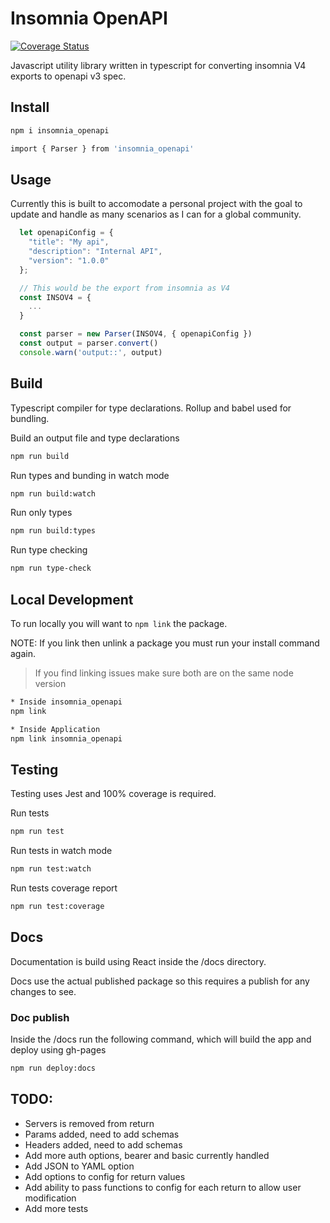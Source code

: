 # Insomnia OpenAPI
[![Coverage Status](https://coveralls.io/repos/github/xjdesigns/insomnia_openapi/badge.svg?branch=master)](https://coveralls.io/github/xjdesigns/insomnia_openapi?branch=master)

Javascript utility library written in typescript for converting insomnia V4 exports to openapi v3 spec.

## Install
```bash
npm i insomnia_openapi
```

```bash
import { Parser } from 'insomnia_openapi'
```

## Usage

Currently this is built to accomodate a personal project with the goal to update
and handle as many scenarios as I can for a global community.

```javascript
  let openapiConfig = {
    "title": "My api",
    "description": "Internal API",
    "version": "1.0.0"
  };

  // This would be the export from insomnia as V4
  const INSOV4 = {
    ...
  }

  const parser = new Parser(INSOV4, { openapiConfig })
  const output = parser.convert()
  console.warn('output::', output)
```

## Build
Typescript compiler for type declarations. Rollup and babel used for bundling.

Build an output file and type declarations
```bash
npm run build
```

Run types and bunding in watch mode
```bash
npm run build:watch
```

Run only types
```bash
npm run build:types
```

Run type checking
```bash
npm run type-check
```

## Local Development
To run locally you will want to `npm link` the package.

NOTE: If you link then unlink a package you must run your install command again.

> If you find linking issues make sure both are on the same node version

```bash
* Inside insomnia_openapi
npm link
```

```bash
* Inside Application
npm link insomnia_openapi
```

## Testing
Testing uses Jest and 100% coverage is required.

Run tests
```bash
npm run test
```

Run tests in watch mode
```bash
npm run test:watch
```

Run tests coverage report
```bash
npm run test:coverage
```

## Docs
Documentation is build using React inside the /docs directory.

Docs use the actual published package so this requires a publish for any changes to see.

### Doc publish
Inside the /docs run the following command, which will build the app and deploy using gh-pages

```bash
npm run deploy:docs
```

## TODO:
- Servers is removed from return
- Params added, need to add schemas
- Headers added, need to add schemas
- Add more auth options, bearer and basic currently handled
- Add JSON to YAML option
- Add options to config for return values
- Add ability to pass functions to config for each return to allow user modification
- Add more tests

